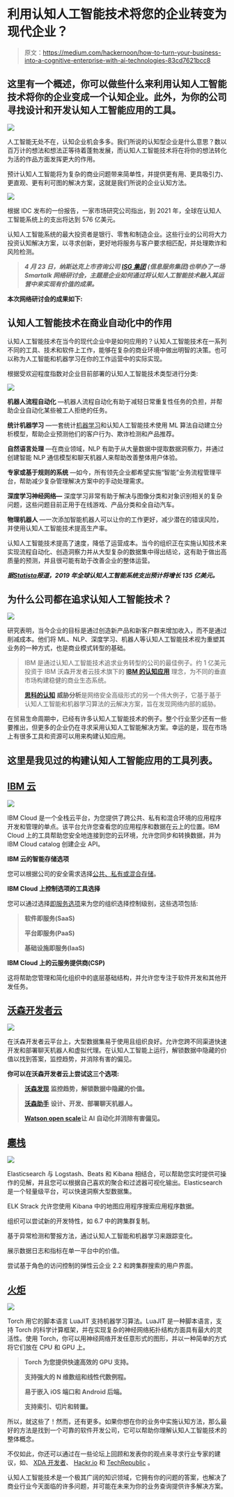 # 利用认知人工智能技术将您的企业转变为现代企业？

> 原文：<https://medium.com/hackernoon/how-to-turn-your-business-into-a-cognitive-enterprise-with-ai-technologies-83cd7621bcc8>

## 这里有一个概述，你可以做些什么来利用认知人工智能技术将你的企业变成一个认知企业。此外，为你的公司寻找设计和开发认知人工智能应用的工具。

![](img/49799efef26e8960cdd5fe83e7d64f15.png)

人工智能无处不在，认知企业机会多多。我们所说的认知型企业是什么意思？数以百万计的想法和想法正等待着蓬勃发展，而认知人工智能技术将在将你的想法转化为活的作品方面发挥更大的作用。

预计认知人工智能将为复杂的商业问题带来简单性，并提供更有用、更具吸引力、更直观、更有利可图的解决方案，这就是我们所说的企业认知方法。

![](img/d0bf57ce6b83ab0dd8053255813c7f93.png)

根据 IDC 发布的一份报告，一家市场研究公司指出，到 2021 年，全球在认知人工智能系统上的支出将达到 576 亿美元。

认知人工智能系统的最大投资者是银行、零售和制造企业。这些行业的公司将大力投资认知解决方案，以寻求创新，更好地将服务与客户要求相匹配，并处理欺诈和风险检测。

> ***4 月 23 日，纳斯达克上市咨询公司*** [***ISG 集团***](https://www.prnewswire.com/news-releases/leveraging-cognitive-technologies-for-business-value-the-subject-of-isg-webinar-300833440.html) ***(信息服务集团)也举办了一场 Smartalk 网络研讨会，主题是企业如何通过将认知人工智能技术融入其运营中来实现有价值的成果。***

**本次网络研讨会的成果如下:**

## **认知人工智能技术在商业自动化中的作用**

认知人工智能技术在当今的现代企业中是如何应用的？认知人工智能技术在一系列不同的工具、技术和软件上工作，能够在复杂的商业环境中做出明智的决策。也可以称为人工智能和机器学习在你的工作运营中的实际实现。

根据受欢迎程度指数对企业目前部署的认知人工智能技术类型进行分类:

![](img/e3c32bbe08b8ba2e7afb65242fe3bf52.png)

**机器人流程自动化** —机器人流程自动化有助于减轻日常重复性任务的负担，并帮助企业自动化某些被工人拒绝的任务。

**统计机器学习** —一套统计[机器学习](https://www.valuecoders.com/blog/technology-and-apps/top-machine-learning-frameworks-for-web-development/)和认知人工智能技术使用 ML 算法自动建立分析模型，帮助企业预测他们的客户行为、欺诈检测和产品推荐。

**自然语言处理** —在商业领域，NLP 有助于从大量数据中提取数据洞察力，并通过创建智能 NLP 通信模型和聊天机器人来帮助改善整体用户体验。

**专家或基于规则的系统** —如今，所有领先企业都希望实施“智能”业务流程管理平台，帮助减少复杂管理解决方案中的手动处理需求。

**深度学习神经网络—** 深度学习非常有助于解决与图像分类和对象识别相关的复杂问题，这些问题目前正用于在线游戏、产品分类和全自动汽车。

**物理机器人** —一次添加智能机器人可以让你的工作更好，减少潜在的错误风险，并使用认知人工智能技术提高生产率。

认知人工智能技术提高了速度，降低了运营成本。当今的组织正在实施认知技术来实现流程自动化、创造洞察力并从大型复杂的数据集中得出结论，这有助于做出高质量的预测，并且很可能有助于改善企业的整体运营。

***据***[***Statista***](https://www.statista.com/statistics/755331/worldwide-spending-on-cognitive-ai-systems-segment-share/)***报道，2019 年全球认知人工智能系统支出预计将增长 135 亿美元。***

## **为什么公司都在追求认知人工智能技术？**

![](img/7cb3aa54516ff2912db6699c7119733f.png)

研究表明，当今企业的目标是通过创造新产品和新客户群来增加收入，而不是通过削减成本。他们将 ML、NLP、深度学习、机器人等认知人工智能技术视为重塑其业务的一种方式，也是商业模式转型的基础。

> IBM 是通过认知人工智能技术追求业务转型的公司的最佳例子。约 1 亿美元投资于 IBM 沃森开发者云技术旗下的 [**IBM 的认知应用**](https://cognitiveclass.ai/learn/cognitive-analytics-ibm/) 理念，为不同的垂直市场构建稳健的商业生态系统。
> 
> [**思科的认知**](https://www.cisco.com/c/en/us/products/security/cognitive-threat-analytics/index.html) **威胁分析**是网络安全高级形式的另一个伟大例子，它基于基于认知人工智能和机器学习算法的云解决方案，旨在发现网络内部的威胁。

在贸易生命周期中，已经有许多认知人工智能技术的例子。整个行业至少还有一些要推出，但更多的企业仍在寻求采用认知人工智能解决方案。幸运的是，现在市场上有很多工具和资源可以用来构建认知应用。

## **这里是我见过的构建认知人工智能应用的工具列表。**

## [**IBM 云**](https://www.ibm.com/cloud/)

![](img/baa44230c6c10b9d7c39e9c281365ce5.png)

IBM Cloud 是一个全栈云平台，为您提供了跨公共、私有和混合环境的应用程序开发和管理的单点。该平台允许您查看您的应用程序和数据在云上的位置。IBM Cloud 上的工具帮助您安全地连接到您的云环境，允许您同步和转换数据，并为 IBM Cloud catalog 创建企业 API。

**IBM 云的智能存储选项**

您可以根据公司的安全需求选择[公共、私有或混合存储](https://www.ibm.com/cloud/storage)。

**IBM Cloud 上控制选项的工具选择**

您可以通过选择[即服务选项](https://www.ibm.com/cloud/learn/iaas-paas-saas)来为您的组织选择控制级别，这些选项包括:

> **软件即服务(SaaS)**
> 
> **平台即服务(PaaS)**
> 
> **基础设施即服务(IaaS)**

**IBM Cloud 上的云服务提供商(CSP)**

这将帮助您管理和简化组织中的底层基础结构，并允许您专注于软件开发和其他开发任务。

## [**沃森开发者云**](https://www.ibm.com/watson/developer/)

![](img/5f517d016b08e6ea76d977ac25539b90.png)

在沃森开发者云平台上，大型数据集易于使用且组织良好。允许您跨不同渠道快速开发和部署聊天机器人和虚拟代理。在认知人工智能上运行，解锁数据中隐藏的价值以找到答案，监控趋势，并消除有害的偏见。

**你可以在沃森开发者云上尝试这三个选项:**

> [**沃森发现**](https://www.ibm.com/watson/services/discovery/) **监控趋势，解锁数据中隐藏的价值。**
> 
> [**沃森助手**](https://www.ibm.com/cloud/watson-assistant/) **设计、开发、部署聊天机器人。**
> 
> [**Watson open scale**](https://www.ibm.com/cloud/watson-openscale/)**让 AI 自动化并消除有害偏见。**

## [**麋栈**](https://www.elastic.co/products/)

![](img/67b6093a942c39172a665ad2b4abdb61.png)

Elasticsearch 与 Logstash、Beats 和 Kibana 相结合，可以帮助您实时提供可操作的见解，并且您可以根据自己喜欢的聚合和过滤器可视化输出。Elasticsearch 是一个轻量级平台，可以快速洞察大型数据集。

ELK Strack 允许您使用 Kibana 中的地图应用程序搜索应用程序数据。

组织可以尝试新的开发特性，如 6.7 中的跨集群复制。

基于异常检测和警报方法，通过认知人工智能和机器学习来跟踪变化。

展示数据日志和指标在单一平台中的价值。

尝试基于角色的访问控制的弹性云企业 2.2 和跨集群搜索的用户界面。

## [**火炬**](http://torch.ch/)

![](img/5c62a4cdbda4bd482517e8b43b86ae1f.png)

Torch 用它的脚本语言 LuaJIT 支持机器学习算法。LuaJIT 是一种脚本语言，支持 Torch 的科学计算框架，并在实现复杂的神经网络拓扑结构方面具有最大的灵活性。使用 Torch，你可以用神经网络开发任意形式的图形，并以一种简单的方式将它们放在 CPU 和 GPU 上。

> **Torch 为您提供快速高效的 GPU 支持。**
> 
> **支持强大的 N 维数组和线性代数例程。**
> 
> **易于嵌入 iOS 端口和 Android 后端。**
> 
> **支持索引、切片和转置。**

所以，就这些了！然而，还有更多。如果你想在你的业务中实施认知方法，那么最好的方法是找到一个可靠的软件开发公司，它可以帮助你理解认知人工智能技术的整体概念。

不仅如此，你还可以通过在一些论坛上回顾和发表你的观点来寻求行业专家的建议，如、 [XDA 开发者](https://www.xda-developers.com/)、 [Hackr.io](https://hackr.io/forum/android-development) 和 [TechRepublic](https://www.techrepublic.com/forums/mobile-apps/) 。

认知人工智能技术是一个极其广阔的知识领域，它拥有你的问题的答案，也解决了商业行业今天面临的许多问题，并可能在未来为你的业务查询提供许多解决方案。